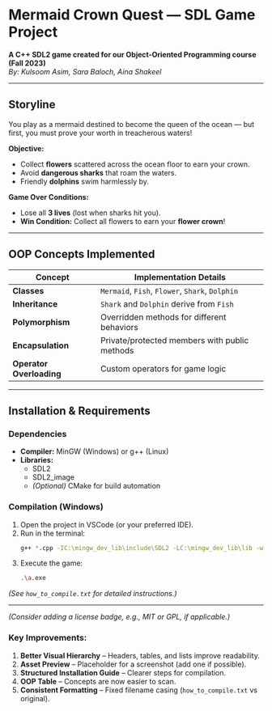 # Mermaid Crown Quest — SDL Game Project  

**A C++ SDL2 game created for our Object-Oriented Programming course (Fall 2023)**  
*By: Kulsoom Asim, Sara Baloch, Aina Shakeel*  

---

## Storyline  
You play as a mermaid destined to become the queen of the ocean — but first, you must prove your worth in treacherous waters!  

**Objective:**  
- Collect **flowers** scattered across the ocean floor to earn your crown.  
- Avoid **dangerous sharks** that roam the waters.  
- Friendly **dolphins** swim harmlessly by.  

**Game Over Conditions:**  
- Lose all **3 lives** (lost when sharks hit you).  
- **Win Condition:** Collect all flowers to earn your **flower crown**!

---

## OOP Concepts Implemented  
| Concept          | Implementation Details                          |  
|------------------|-----------------------------------------------|  
| **Classes**      | `Mermaid`, `Fish`, `Flower`, `Shark`, `Dolphin` |  
| **Inheritance**  | `Shark` and `Dolphin` derive from `Fish`       |  
| **Polymorphism** | Overridden methods for different behaviors     |  
| **Encapsulation**| Private/protected members with public methods  |  
| **Operator Overloading** | Custom operators for game logic          |  

---

## Installation & Requirements  
### Dependencies  
- **Compiler:** MinGW (Windows) or g++ (Linux)  
- **Libraries:**  
  - SDL2  
  - SDL2_image  
  - *(Optional)* CMake for build automation  

### Compilation (Windows)  
1. Open the project in VSCode (or your preferred IDE).  
2. Run in the terminal:  
   ```bash
   g++ *.cpp -IC:\mingw_dev_lib\include\SDL2 -LC:\mingw_dev_lib\lib -w -lmingw32 -lSDL2main -lSDL2 -lSDL2_image
   ```
3. Execute the game:  
   ```bash
   .\a.exe
   ```

*(See `how_to_compile.txt` for detailed instructions.)*  

---

*(Consider adding a license badge, e.g., MIT or GPL, if applicable.)*  

### Key Improvements:  
1. **Better Visual Hierarchy** – Headers, tables, and lists improve readability.  
2. **Asset Preview** – Placeholder for a screenshot (add one if possible).  
3. **Structured Installation Guide** – Clearer steps for compilation.  
4. **OOP Table** – Concepts are now easier to scan.  
5. **Consistent Formatting** – Fixed filename casing (`how_to_compile.txt` vs original).  
